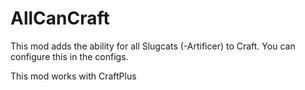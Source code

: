 # AllCanCraft
This mod adds the ability for all Slugcats (-Artificer) to Craft. You can configure this in the configs.

This mod works with CraftPlus
